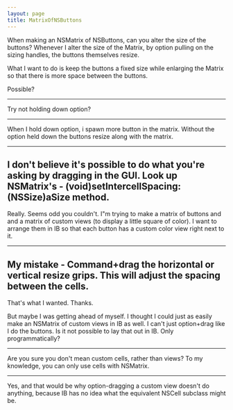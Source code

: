 ```yaml
---
layout: page
title: MatrixOfNSButtons
---
```




When making an NSMatrix of NSButtons, can you alter the size of the buttons?
Whenever I alter the size of the Matrix, by option pulling on the sizing handles, the buttons themselves resize.

What I want to do is keep the buttons a fixed size while enlarging the Matrix so that there is more space between the buttons.

Possible?

----
Try not holding down option?

----
When I hold down option, i spawn more button in the matrix.  Without the option held down the buttons resize along with the matrix.

----

I don't believe it's possible to do what you're asking by dragging in the GUI. Look up NSMatrix's     - (void)setIntercellSpacing:(NSSize)aSize method.
----
Really.
Seems odd you couldn't.  I"m trying to make a matrix of buttons and and a matrix of custom views (to display a little square of color).  I want to arrange them in IB so that each button has a custom color view right next to it.

----

My mistake - Command+drag the horizontal or vertical resize grips. This will adjust the spacing between the cells.
----
That's what I wanted.  Thanks.

But maybe I was getting ahead of myself.  I thought I could just as easily make an NSMatrix of custom views in IB as well.  I can't just option+drag like I do the buttons.  Is it not possible to lay that out in IB.  Only programmatically?

----

Are you sure you don't mean custom cells, rather than views? To my knowledge, you can only use cells with NSMatrix.

----
Yes, and that would be why option-dragging a custom view doesn't do anything, because IB has no idea what the equivalent NSCell subclass might be.

